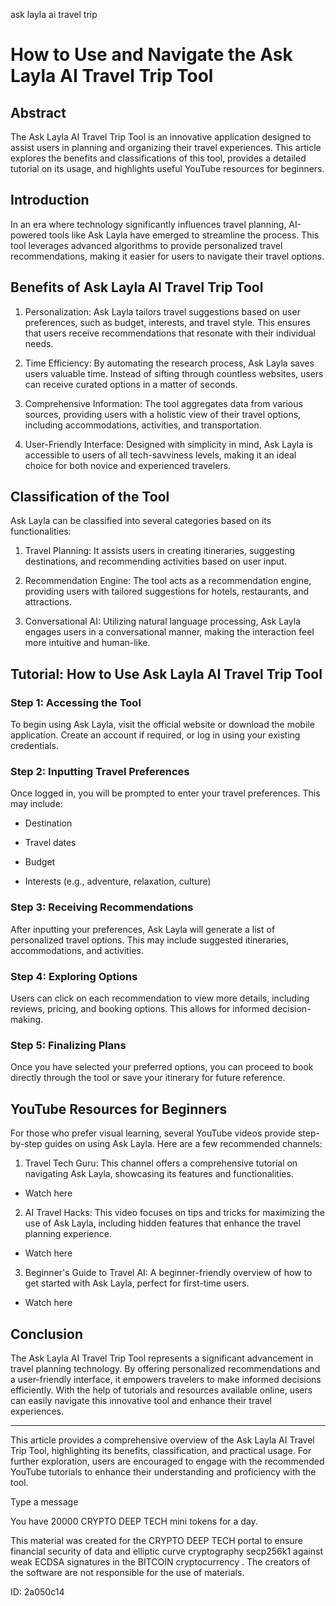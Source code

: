 ask layla ai travel trip
# How to Use and Navigate the Ask Layla AI Travel Trip Tool



## Abstract



The Ask Layla AI Travel Trip Tool is an innovative application designed to assist users in planning and organizing their travel experiences. This article explores the benefits and classifications of this tool, provides a detailed tutorial on its usage, and highlights useful YouTube resources for beginners.



## Introduction



In an era where technology significantly influences travel planning, AI-powered tools like Ask Layla have emerged to streamline the process. This tool leverages advanced algorithms to provide personalized travel recommendations, making it easier for users to navigate their travel options.



## Benefits of Ask Layla AI Travel Trip Tool



1. Personalization: Ask Layla tailors travel suggestions based on user preferences, such as budget, interests, and travel style. This ensures that users receive recommendations that resonate with their individual needs.



2. Time Efficiency: By automating the research process, Ask Layla saves users valuable time. Instead of sifting through countless websites, users can receive curated options in a matter of seconds.



3. Comprehensive Information: The tool aggregates data from various sources, providing users with a holistic view of their travel options, including accommodations, activities, and transportation.



4. User-Friendly Interface: Designed with simplicity in mind, Ask Layla is accessible to users of all tech-savviness levels, making it an ideal choice for both novice and experienced travelers.



## Classification of the Tool



Ask Layla can be classified into several categories based on its functionalities:



1. Travel Planning: It assists users in creating itineraries, suggesting destinations, and recommending activities based on user input.



2. Recommendation Engine: The tool acts as a recommendation engine, providing users with tailored suggestions for hotels, restaurants, and attractions.



3. Conversational AI: Utilizing natural language processing, Ask Layla engages users in a conversational manner, making the interaction feel more intuitive and human-like.



## Tutorial: How to Use Ask Layla AI Travel Trip Tool



### Step 1: Accessing the Tool



To begin using Ask Layla, visit the official website or download the mobile application. Create an account if required, or log in using your existing credentials.



### Step 2: Inputting Travel Preferences



Once logged in, you will be prompted to enter your travel preferences. This may include:



- Destination

- Travel dates

- Budget

- Interests (e.g., adventure, relaxation, culture)



### Step 3: Receiving Recommendations



After inputting your preferences, Ask Layla will generate a list of personalized travel options. This may include suggested itineraries, accommodations, and activities.



### Step 4: Exploring Options



Users can click on each recommendation to view more details, including reviews, pricing, and booking options. This allows for informed decision-making.



### Step 5: Finalizing Plans



Once you have selected your preferred options, you can proceed to book directly through the tool or save your itinerary for future reference.



## YouTube Resources for Beginners



For those who prefer visual learning, several YouTube videos provide step-by-step guides on using Ask Layla. Here are a few recommended channels:



1. Travel Tech Guru: This channel offers a comprehensive tutorial on navigating Ask Layla, showcasing its features and functionalities.

- Watch here



2. AI Travel Hacks: This video focuses on tips and tricks for maximizing the use of Ask Layla, including hidden features that enhance the travel planning experience.

- Watch here



3. Beginner's Guide to Travel AI: A beginner-friendly overview of how to get started with Ask Layla, perfect for first-time users.

- Watch here



## Conclusion



The Ask Layla AI Travel Trip Tool represents a significant advancement in travel planning technology. By offering personalized recommendations and a user-friendly interface, it empowers travelers to make informed decisions efficiently. With the help of tutorials and resources available online, users can easily navigate this innovative tool and enhance their travel experiences.



---



This article provides a comprehensive overview of the Ask Layla AI Travel Trip Tool, highlighting its benefits, classification, and practical usage. For further exploration, users are encouraged to engage with the recommended YouTube tutorials to enhance their understanding and proficiency with the tool.



Type a message

You have 20000 CRYPTO DEEP TECH mini tokens for a day.


This material was created for the  CRYPTO DEEP TECH portal  to ensure financial security of data and elliptic curve cryptography  secp256k1 against weak ECDSA  signatures   in the  BITCOIN cryptocurrency . The creators of the software are not responsible for the use of materials.

 ID: 2a050c14
